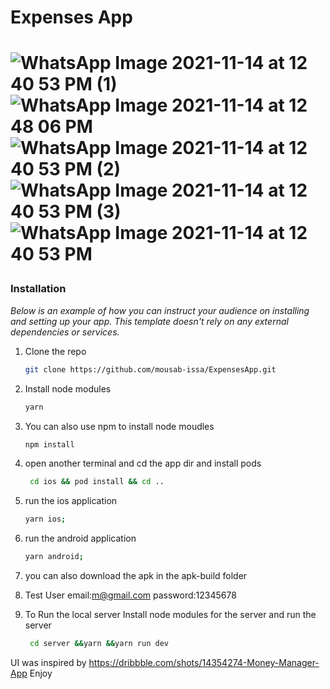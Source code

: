 <h1>Expenses App<h1 />


![WhatsApp Image 2021-11-14 at 12 40 53 PM (1)](https://user-images.githubusercontent.com/59908473/141667887-4fe1937b-f767-4435-bb80-96942ed66ce3.jpeg)
![WhatsApp Image 2021-11-14 at 12 48 06 PM](https://user-images.githubusercontent.com/59908473/141667936-ae9a68fd-acfe-41a6-87c5-61664baec5a6.jpeg)
![WhatsApp Image 2021-11-14 at 12 40 53 PM (2)](https://user-images.githubusercontent.com/59908473/141667882-c6e90697-34fe-4be0-a4e4-fec07ad23bd5.jpeg)
![WhatsApp Image 2021-11-14 at 12 40 53 PM (3)](https://user-images.githubusercontent.com/59908473/141667885-2b1792a8-5cf8-45b2-a923-51235d5ba3dd.jpeg)
![WhatsApp Image 2021-11-14 at 12 40 53 PM](https://user-images.githubusercontent.com/59908473/141667886-1365b02a-ba6f-4c5f-a40d-bd0784021ed3.jpeg)

  
 ### Installation
  
_Below is an example of how you can instruct your audience on installing and setting up your app. This template doesn't rely on any external dependencies or services._

1. Clone the repo
    ```sh
   git clone https://github.com/mousab-issa/ExpensesApp.git
   ```
2. Install node modules
   ```sh
   yarn
   ```

3. You can also use npm to install node moudles 
   ```sh
   npm install
   ```
4. open another terminal and cd the app dir and install pods 
   ```sh
    cd ios && pod install && cd ..
   ```
5. run the ios application  
   ```sh
   yarn ios;
   ```
  
6. run the android application  
   ```sh 
   yarn android;
   ```
   
7. you can also download the apk in the apk-build folder

8. Test User email:m@gmail.com password:12345678

9. To Run the local server Install node modules for the server and run the server 
   ```sh
    cd server &&yarn &&yarn run dev
   ```
  
  UI was inspired by https://dribbble.com/shots/14354274-Money-Manager-App
  Enjoy
  
